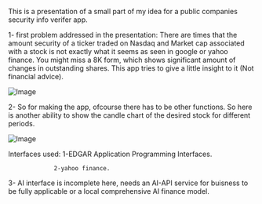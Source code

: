 
This is a presentation of a small part of my idea for a public companies security info verifer app.


1- first problem addressed in the presentation: There are times that the amount security of a ticker traded on Nasdaq  and Market cap associated with a stock 
is not exactly what it seems as seen in google or yahoo finance. You might miss a 8K form, which shows significant amount of changes in outstanding shares.
This app tries to give a little insight to it (Not financial advice).   

![Image](https://github.com/user-attachments/assets/64da117c-a8d2-4bd8-ab00-e292810229f4)


2- So for making the app, ofcourse there has to be other functions. So here is another ability to show the candle chart of the desired stock for different periods.

![Image](https://github.com/user-attachments/assets/51e4ebc8-fd9d-4c6d-852b-7b412cced1e7)


Interfaces used: 1-EDGAR Application Programming Interfaces.

                 2-yahoo finance.

3- AI interface is incomplete here, needs an AI-API service for buisness to be fully applicable or a local comprehensive AI finance model. 

